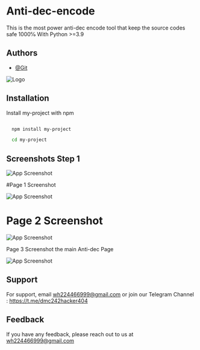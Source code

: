 # Anti-dec-encode

This is the most power anti-dec encode tool that keep the source codes safe 1000℅ With Python >=3.9

## Authors

- [@Git](https://www.github.com/DEVIL-MAY-CRY-444)

![Logo](https://firebasestorage.googleapis.com/v0/b/testing-766a5.appspot.com/o/storage%2Fdata%2FScreenshot_2023-05-12-15-34-12.png?alt=media&token=cde0d23e-9edd-4f4d-a220-90c10137db4a)

## Installation

Install my-project with npm

```bash

  npm install my-project

  cd my-project

```

    

## Screenshots Step 1

![App Screenshot](https://firebasestorage.googleapis.com/v0/b/testing-766a5.appspot.com/o/storage%2Fdata%2FScreenshot_2023-05-19-19-36-08.png?alt=media&token=5cf325e2-a456-43ac-9baa-006b7ebef8a9)

#Page 1 Screenshot

![App Screenshot](https://firebasestorage.googleapis.com/v0/b/testing-766a5.appspot.com/o/storage%2Fdata%2FScreenshot_2023-05-19-19-44-45.png?alt=media&token=276fc1e9-2810-4952-aca0-f2e857a791da)

# Page 2 Screenshot

![App Screenshot](https://firebasestorage.googleapis.com/v0/b/testing-766a5.appspot.com/o/storage%2Fdata%2FScreenshot_2023-05-19-19-45-05.png?alt=media&token=88185e11-e2b6-4cb2-9500-32b282153e13)

Page 3 Screenshot the main Anti-dec Page

![App Screenshot](https://firebasestorage.googleapis.com/v0/b/testing-766a5.appspot.com/o/storage%2Fdata%2FScreenshot_2023-05-19-19-45-27.png?alt=media&token=b1d0dc4d-fcd7-4eea-a622-5a8b72bd14c6)

## Support

For support, email wh224466999@gmail.com or join our Telegram Channel : https://t.me/dmc242hacker404

## Feedback

If you have any feedback, please reach out to us at wh224466999@gmail.com

